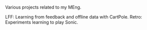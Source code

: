 Various projects related to my MEng.

LFF: Learning from feedback and offline data with CartPole.
Retro: Experiments learning to play Sonic.
